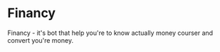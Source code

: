 # Financy
Financy - it's bot that help you're to know actually money courser and convert you're money.
